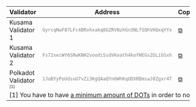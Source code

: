 <script src="{{ base.url | prepend: site.url }}/js/clipboard-polyfill.promise.js"></script>
<section id="pricelist">
    <ul class="flex-container">
        <div class=".midl-table-view-offering">
        <div class="card btn-no-waves">
        <div class="card-body" style="text-align: center;">
            <div class="table-responsive">
                <table class="table table-bordered">
                    <thead>
                    <tr>
                        <th scope="col" class="midl-table-title">Validator</th>
                        <th scope="col" class="midl-table-title">Address</th>
                        <th scope="col" class="midl-table-title">Copy</th>
                        <th scope="col" class="midl-table-title">Polkascan</th>
                        <th scope="col" class="midl-table-title">Polkadot.js</th>
                    </tr>
                    </thead>
                    <tbody>
                    <tr>
                        <td>Kusama Validator 1</td>
                        <td><code style="font-size:75%; color:gray;">GyrcqNwF87LFc4BRxhxakq8GZRVNzhGn3NLfSQhVHQxqYYx</code></td>
                        <td><a href="#!" onclick="clipboard.writeText('GyrcqNwF87LFc4BRxhxakq8GZRVNzhGn3NLfSQhVHQxqYYx');">⧉</a></td>
                        <td><a href="https://polkascan.io/pre/kusama/account/GyrcqNwF87LFc4BRxhxakq8GZRVNzhGn3NLfSQhVHQxqYYx">View</a></td>
                        <td><a href="https://polkadot.js.org/apps/#/staking/query/GyrcqNwF87LFc4BRxhxakq8GZRVNzhGn3NLfSQhVHQxqYYx">View</a></td>
                    </tr>
                    <tr>
                        <td>Kusama Validator 2</td>
                        <td><code style="font-size:75%; color:gray;">Fs72xecWY6SRwKNH2voodiSsdVKeath4kofHEGsZGLibSxh</code></td>
                        <td><a href="#!" onclick="clipboard.writeText('Fs72xecWY6SRwKNH2voodiSsdVKeath4kofHEGsZGLibSxh');">⧉</a></td>
                        <td><a href="https://polkascan.io/pre/kusama/account/Fs72xecWY6SRwKNH2voodiSsdVKeath4kofHEGsZGLibSxh">View</a></td>
                        <td><a href="https://polkadot.js.org/apps/#/staking/query/Fs72xecWY6SRwKNH2voodiSsdVKeath4kofHEGsZGLibSxh">View</a></td>
                    </tr>
                    <tr>
                        <td>Polkadot Validator<a style="font-size:10px"> [1]</a></td>
                        <td><code style="font-size:75%; color:gray;">1JoBYyPoUdsuU7vZi3KgQAaQYn6WhKqUDXRDmsaJ8Zgxr4T</code></td>
                        <td><a href="#!" onclick="clipboard.writeText('1JoBYyPoUdsuU7vZi3KgQAaQYn6WhKqUDXRDmsaJ8Zgxr4T');">⧉</a></td>
                        <td><a href="https://polkascan.io/pre/kusama/account/1JoBYyPoUdsuU7vZi3KgQAaQYn6WhKqUDXRDmsaJ8Zgxr4T">View</a></td>
                        <td><a href="https://polkadot.js.org/apps/#/staking/query/1JoBYyPoUdsuU7vZi3KgQAaQYn6WhKqUDXRDmsaJ8Zgxr4T">View</a></td>
                    </tr>
                    <tr>
                        <td colspan="5">[1] You have to have <a href="https://polkaview.network/dot" target="_blank">a minimum amount of DOTs</a> in order to nominate.
                        </td>
                    </tr>
                    </tbody>
                </table>
            </div>
</div>
</div>
</div>
</ul>
</section>